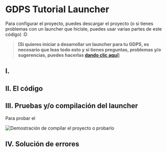 # GDPS Tutorial Launcher

Para configurar el proyecto, puedes descargar el proyecto (o si tienes problemas con un launcher que hiciste, puedes usar varias partes de este código) :D

> **[Si quieres iniciar a desarrollar un launcher para tu GDPS, es necesario que leas todo esto y si tienes preguntas, problemas y/o sugerencias, puedes hacerlas [dando clic aquí](https://github.com/ElParaguasXD/GDPS-Launcher/issues)]**

## I. 

## II. El código

## III. Pruebas y/o compilación del launcher

Para probar el 

![Demostración de compilar el proyecto o probarlo](/gifs/gif.gif)

## IV. Solución de errores
